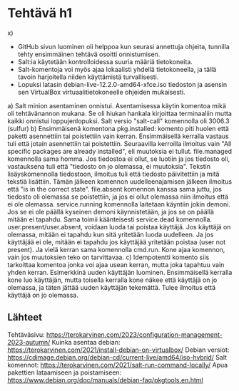 # Tehtävä h1
x)
- GitHub sivun luominen oli helppoa kun seurasi annettuja ohjeita, tunnilla tehty ensimmäinen tehtävä osoitti onnistumisen.
- Salt:ia käytetään kontrolloidessa suuria määriä tietokoneita.
- Salt-komentoja voi myös ajaa lokaalisti yhdellä tietokoneella, ja tällä tavoin harjoitella niiden käyttämistä turvallisesti.
- Lopuksi latasin debian-live-12.2.0-amd64-xfce.iso tiedoston ja asensin sen VirtualBox virtuaalitietokoneelle ohjeiden mukaisesti.

a)
Salt minion asentaminen onnistui. Asentamisessa käytin komentoa mikä oli tehtävänannon mukana. Se oli hiukan hankala kirjoittaa terminaaliin mutta kaikki onnistui loppujenlopuksi. Salt versio "salt-call" komennolla oli 3006.3 (sulfur)
b) 
Ensimmäisenä komentona pkg.installed: komento piti huolen että paketti asennettiin tai poistettiin vain kerran. Ensimmäisellä kerralla vastaus tuli että jotain asennettiin tai poistettiin. Seuraavilla kerroilla ilmoitus vain "All specific packages are already installed", eli muutoksia ei tullut.
file.managed komennolla sama homma. Jos tiedostoa ei ollut, se luotiin ja jos tiedosto oli, vastauksena tuli että "tiedosto on jo olemassa, ei muutoksia". Tekstin lisäyskomennolla tiedostoon, ilmoitus tuli että tiedosto päivitettiin ja mitä tekstiä lisättiin. Tämän jälkeen komennon uudelleenajamisen jälkeen ilmoitus että "is in the correct state". file.absent komennon kanssa sama juttu, jos tiedosto oli olemassa se poistettiin, ja jos ei ollut olemassa niin ilmoitus että ei ole olemassa.
service.running komennolla laitetaan käyntiin jokin demoni. Jos se ei ole päällä kyseinen demoni käynnistetään, ja jos se on päällä mitään ei tapahdu. Sama toimii käänteisesti service.dead komennolla.
user.present/user.absent, voidaan luoda tai poistaa käyttäjä. Jos käyttäjä on olemassa, mitään ei tapahdu kun sitä yritetään luoda uudelleen. Ja jos käyttäjää ei ole, mitään ei tapahdu jos käyttäjää yritetään poistaa (user not present).
Ja vielä kerran sama komennolla cmd.run. Kone ajaa komennon, vain jos muutoksien teko on tarvittavaa. 
c) 
Idempotentti komento siis tarkoittaa komentoa jonka voi ajaa usean kerran, mutta joka tapahtuu vain yhden kerran. Esimerkkinä uuden käyttäjän luominen. Ensimmäisellä kerralla kone luo käyttäjän, mutta toisella kerralla kone näkee että käyttäjä on jo olemassa, ja täten jättää uuden käyttäjän tekemättä. Tulee ilmoitus että käyttäjä on jo olemassa. 






  

## Lähteet
Tehtäväsivu: https://terokarvinen.com/2023/configuration-management-2023-autumn/
Kuinka asentaa debian: https://terokarvinen.com/2021/install-debian-on-virtualbox/
Debian versiot: https://cdimage.debian.org/debian-cd/current-live/amd64/iso-hybrid/
Salt komennot: https://terokarvinen.com/2021/salt-run-command-locally/
Apua pakettien lataamiseen ja poistamiseen: https://www.debian.org/doc/manuals/debian-faq/pkgtools.en.html

